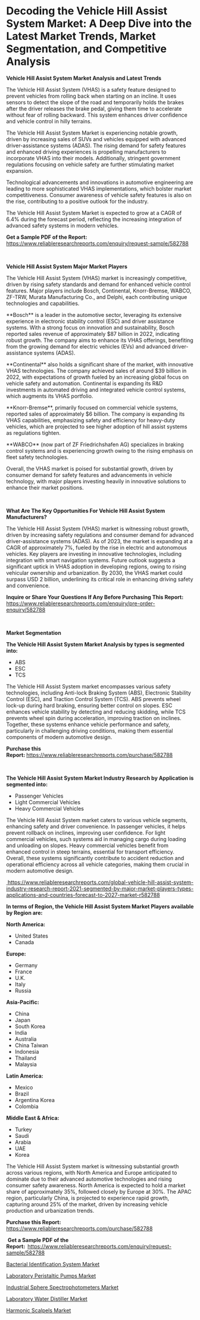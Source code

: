 <p><h1>Decoding the Vehicle Hill Assist System Market: A Deep Dive into the Latest Market Trends, Market Segmentation, and Competitive Analysis</h1></p><p><strong>Vehicle Hill Assist System Market Analysis and Latest Trends</strong></p>
<p><p>The Vehicle Hill Assist System (VHAS) is a safety feature designed to prevent vehicles from rolling back when starting on an incline. It uses sensors to detect the slope of the road and temporarily holds the brakes after the driver releases the brake pedal, giving them time to accelerate without fear of rolling backward. This system enhances driver confidence and vehicle control in hilly terrains.</p><p>The Vehicle Hill Assist System Market is experiencing notable growth, driven by increasing sales of SUVs and vehicles equipped with advanced driver-assistance systems (ADAS). The rising demand for safety features and enhanced driving experiences is propelling manufacturers to incorporate VHAS into their models. Additionally, stringent government regulations focusing on vehicle safety are further stimulating market expansion. </p><p>Technological advancements and innovations in automotive engineering are leading to more sophisticated VHAS implementations, which bolster market competitiveness. Consumer awareness of vehicle safety features is also on the rise, contributing to a positive outlook for the industry. </p><p>The Vehicle Hill Assist System Market is expected to grow at a CAGR of 6.4% during the forecast period, reflecting the increasing integration of advanced safety systems in modern vehicles.</p></p>
<p><strong>Get a Sample PDF of the Report:&nbsp;</strong> <a href="https://www.reliableresearchreports.com/enquiry/request-sample/582788?utm_campaign=24&utm_medium=2&utm_source=Github&utm_content=ia&utm_term=05112024&utm_id=vehicle-hill-assist-system">https://www.reliableresearchreports.com/enquiry/request-sample/582788</a></p>
<p>&nbsp;</p>
<p><strong>Vehicle Hill Assist System Major Market Players</strong></p>
<p><p>The Vehicle Hill Assist System (VHAS) market is increasingly competitive, driven by rising safety standards and demand for enhanced vehicle control features. Major players include Bosch, Continental, Knorr-Bremse, WABCO, ZF-TRW, Murata Manufacturing Co., and Delphi, each contributing unique technologies and capabilities.</p><p>**Bosch** is a leader in the automotive sector, leveraging its extensive experience in electronic stability control (ESC) and driver assistance systems. With a strong focus on innovation and sustainability, Bosch reported sales revenue of approximately $87 billion in 2022, indicating robust growth. The company aims to enhance its VHAS offerings, benefiting from the growing demand for electric vehicles (EVs) and advanced driver-assistance systems (ADAS).</p><p>**Continental** also holds a significant share of the market, with innovative VHAS technologies. The company achieved sales of around $39 billion in 2022, with expectations of growth fueled by an increasing global focus on vehicle safety and automation. Continental is expanding its R&D investments in automated driving and integrated vehicle control systems, which augments its VHAS portfolio.</p><p>**Knorr-Bremse**, primarily focused on commercial vehicle systems, reported sales of approximately $6 billion. The company is expanding its VHAS capabilities, emphasizing safety and efficiency for heavy-duty vehicles, which are projected to see higher adoption of hill assist systems as regulations tighten.</p><p>**WABCO** (now part of ZF Friedrichshafen AG) specializes in braking control systems and is experiencing growth owing to the rising emphasis on fleet safety technologies. </p><p>Overall, the VHAS market is poised for substantial growth, driven by consumer demand for safety features and advancements in vehicle technology, with major players investing heavily in innovative solutions to enhance their market positions.</p></p>
<p>&nbsp;</p>
<p><strong>What Are The Key Opportunities For Vehicle Hill Assist System Manufacturers?</strong></p>
<p><p>The Vehicle Hill Assist System (VHAS) market is witnessing robust growth, driven by increasing safety regulations and consumer demand for advanced driver-assistance systems (ADAS). As of 2023, the market is expanding at a CAGR of approximately 7%, fueled by the rise in electric and autonomous vehicles. Key players are investing in innovative technologies, including integration with smart navigation systems. Future outlook suggests a significant uptick in VHAS adoption in developing regions, owing to rising vehicular ownership and urbanization. By 2030, the VHAS market could surpass USD 2 billion, underlining its critical role in enhancing driving safety and convenience.</p></p>
<p><strong>Inquire or Share Your Questions If Any Before Purchasing This Report:</strong> <a href="https://www.reliableresearchreports.com/enquiry/pre-order-enquiry/582788?utm_campaign=24&utm_medium=2&utm_source=Github&utm_content=ia&utm_term=05112024&utm_id=vehicle-hill-assist-system">https://www.reliableresearchreports.com/enquiry/pre-order-enquiry/582788</a></p>
<p>&nbsp;</p>
<p><strong>Market Segmentation</strong></p>
<p><strong>The Vehicle Hill Assist System Market Analysis by types is segmented into:</strong></p>
<p><ul><li>ABS</li><li>ESC</li><li>TCS</li></ul></p>
<p><p>The Vehicle Hill Assist System market encompasses various safety technologies, including Anti-lock Braking System (ABS), Electronic Stability Control (ESC), and Traction Control System (TCS). ABS prevents wheel lock-up during hard braking, ensuring better control on slopes. ESC enhances vehicle stability by detecting and reducing skidding, while TCS prevents wheel spin during acceleration, improving traction on inclines. Together, these systems enhance vehicle performance and safety, particularly in challenging driving conditions, making them essential components of modern automotive design.</p></p>
<p><strong>Purchase this Report:&nbsp;</strong><a href="https://www.reliableresearchreports.com/purchase/582788?utm_campaign=24&utm_medium=2&utm_source=Github&utm_content=ia&utm_term=05112024&utm_id=vehicle-hill-assist-system">https://www.reliableresearchreports.com/purchase/582788</a></p>
<p>&nbsp;</p>
<p><strong>The Vehicle Hill Assist System Market Industry Research by Application is segmented into:</strong></p>
<p><ul><li>Passenger Vehicles</li><li>Light Commercial Vehicles</li><li>Heavy Commercial Vehicles</li></ul></p>
<p><p>The Vehicle Hill Assist System market caters to various vehicle segments, enhancing safety and driver convenience. In passenger vehicles, it helps prevent rollback on inclines, improving user confidence. For light commercial vehicles, such systems aid in managing cargo during loading and unloading on slopes. Heavy commercial vehicles benefit from enhanced control in steep terrains, essential for transport efficiency. Overall, these systems significantly contribute to accident reduction and operational efficiency across all vehicle categories, making them crucial in modern automotive design.</p></p>
<p><a href="https://www.reliableresearchreports.com/global-vehicle-hill-assist-system-industry-research-report-2021-segmented-by-major-market-players-types-applications-and-countries-forecast-to-2027-market-r582788?utm_campaign=24&utm_medium=2&utm_source=Github&utm_content=ia&utm_term=05112024&utm_id=vehicle-hill-assist-system">&nbsp;https://www.reliableresearchreports.com/global-vehicle-hill-assist-system-industry-research-report-2021-segmented-by-major-market-players-types-applications-and-countries-forecast-to-2027-market-r582788</a></p>
<p><strong>In terms of Region, the Vehicle Hill Assist System Market Players available by Region are:</strong></p>
<p>
    <p> <strong> North America: </strong>
        <ul>
            <li>United States</li>
            <li>Canada</li>
        </ul>
        </p> 
    <p> <strong> Europe: </strong>
        <ul>
            <li>Germany</li>
            <li>France</li>
            <li>U.K.</li>
            <li>Italy</li>
            <li>Russia</li>
        </ul>
        </p> 
    <p> <strong> Asia-Pacific: </strong>
        <ul>
            <li>China</li>
            <li>Japan</li>
            <li>South Korea</li>
            <li>India</li>
            <li>Australia</li>
            <li>China Taiwan</li>
            <li>Indonesia</li>
            <li>Thailand</li>
            <li>Malaysia</li>
        </ul>
        </p> 
    <p> <strong> Latin America: </strong>
        <ul>
            <li>Mexico</li>
            <li>Brazil</li>
            <li>Argentina Korea</li>
            <li>Colombia</li>
        </ul>
        </p> 
    <p> <strong> Middle East & Africa: </strong>
        <ul>
            <li>Turkey</li>
            <li>Saudi</li>
            <li>Arabia</li>
            <li>UAE</li>
            <li>Korea</li>
        </ul>
    </p>
    </p>
<p><p>The Vehicle Hill Assist System market is witnessing substantial growth across various regions, with North America and Europe anticipated to dominate due to their advanced automotive technologies and rising consumer safety awareness. North America is expected to hold a market share of approximately 35%, followed closely by Europe at 30%. The APAC region, particularly China, is projected to experience rapid growth, capturing around 25% of the market, driven by increasing vehicle production and urbanization trends.</p></p>
<p><strong>Purchase this Report: </strong><a href="https://www.reliableresearchreports.com/purchase/582788?utm_campaign=24&utm_medium=2&utm_source=Github&utm_content=ia&utm_term=05112024&utm_id=vehicle-hill-assist-system">https://www.reliableresearchreports.com/purchase/582788</a></p>
<p>&nbsp;<strong>Get a Sample PDF of the Report:&nbsp;&nbsp;</strong><a href="https://www.reliableresearchreports.com/enquiry/request-sample/582788?utm_campaign=24&utm_medium=2&utm_source=Github&utm_content=ia&utm_term=05112024&utm_id=vehicle-hill-assist-system">https://www.reliableresearchreports.com/enquiry/request-sample/582788</a></p>
<p><strong></strong></p>
<p><p><a href="https://issuu.com/reportprime-2/docs/bacterial-identification-system-mar_a2b816457fcc67?utm_campaign=24&utm_medium=2&utm_source=Github&utm_content=ia&utm_term=05112024&utm_id=vehicle-hill-assist-system">Bacterial Identification System Market</a></p><p><a href="https://issuu.com/reportprime-2/docs/laboratory-peristaltic-pumps-market_5dcea2c0943a35?utm_campaign=24&utm_medium=2&utm_source=Github&utm_content=ia&utm_term=05112024&utm_id=vehicle-hill-assist-system">Laboratory Peristaltic Pumps Market</a></p><p><a href="https://github.com/boringzqthorperec/Market-Research-Report-List-1/blob/main/industrial-sphere-spectrophotometers-market.md?utm_campaign=24&utm_medium=2&utm_source=Github&utm_content=ia&utm_term=05112024&utm_id=vehicle-hill-assist-system">Industrial Sphere Spectrophotometers Market</a></p><p><a href="https://issuu.com/reportprime-2/docs/laboratory-water-distiller-market-s_3323cc09db9beb?utm_campaign=24&utm_medium=2&utm_source=Github&utm_content=ia&utm_term=05112024&utm_id=vehicle-hill-assist-system">Laboratory Water Distiller Market</a></p><p><a href="https://github.com/cecilahoi7/Market-Research-Report-List-1/blob/main/harmonic-scalpels-market.md?utm_campaign=24&utm_medium=2&utm_source=Github&utm_content=ia&utm_term=05112024&utm_id=vehicle-hill-assist-system">Harmonic Scalpels Market</a></p></p>